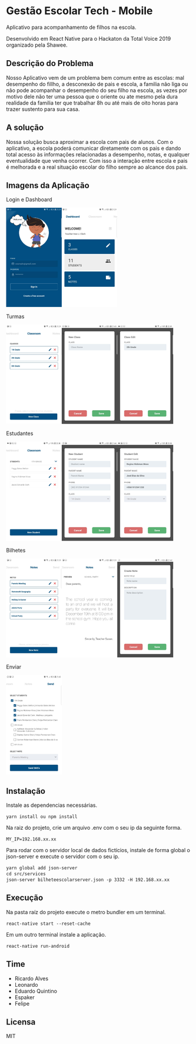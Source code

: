 <p align="center">
<a href="#" alt="Gestão Escolar Tech Mobile">
  </a></p>

# Gestão Escolar Tech - Mobile

Aplicativo para acompanhamento de filhos na escola.

Desenvolvido em React Native para o Hackaton da Total Voice 2019 organizado pela Shawee.

## Descrição do Problema

Nosso Aplicativo vem de um problema bem comum entre as escolas: mal desempenho do fillho, a desconexão de pais e escola, a familia não liga ou não pode acompanhar o desempenho do seu filho na escola, as vezes por motivo dele não ter uma pessoa que o oriente ou ate mesmo pela dura realidade da familia ter que trabalhar 8h ou até mais de oito horas para trazer sustento para sua casa.

## A solução

Nossa solução busca aproximar a escola com pais de alunos. Com o aplicativo, a escola poderá comunicar diretamente com os pais e dando total acesso às informações relacionadas a desempenho, notas, e qualquer eventualidade que venha ocorrer. Com isso a interação entre escola e pais é melhorada e a real situação escolar do filho sempre ao alcance dos pais.

## Imagens da Aplicação

Login e Dashboard

<img src="./src/assets/appentrega/login.jpeg" width="30%"><img src="./src/assets/appentrega/dash.jpeg" width="30%">

Turmas

<img src="./src/assets/appentrega/classroom1classes.jpeg" width="30%"><img src="./src/assets/appentrega/classroom3classesnew.jpeg" width="30%"><img src="./src/assets/appentrega/editclass.jpeg" width="30%">

Estudantes

<img src="./src/assets/appentrega/students.jpeg" width="30%"><img src="./src/assets/appentrega/classroom4studentsnew.jpeg" width="30%"><img src="./src/assets/appentrega/editstudents.jpeg" width="30%">

Bilhetes

<img src="./src/assets/appentrega/notes1.jpeg" width="30%"><img src="./src/assets/appentrega/notes3view.jpeg" width="30%"><img src="./src/assets/appentrega/notes4new.jpeg" width="30%">

Enviar

<img src="./src/assets/appentrega/send1.jpeg" width="30%">


## Instalação

Instale as dependencias necessárias.
```console
yarn install ou npm install
```

Na raiz do projeto, crie um arquivo .env com o seu ip da seguinte forma.
```console
MY_IP=192.168.xx.xx
```

Para rodar com o servidor local de dados fictícios, instale de forma global o json-server e execute o servidor com o seu ip.

```console
yarn global add json-server
cd src/services
json-server bilheteescolarserver.json -p 3332 -H 192.168.xx.xx
```

## Execução

Na pasta raíz do projeto execute o metro bundler em um terminal.
```console
react-native start --reset-cache
```

Em um outro terminal instale a aplicação.
```console
react-native run-android
```

## Time

- Ricardo Alves
- Leonardo
- Eduardo Quintino
- Espaker
- Felipe

## Licensa

MIT
